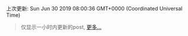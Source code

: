 
  
 上次更新: Sun Jun 30 2019 08:00:36 GMT+0000 (Coordinated Universal Time) 

 > 仅显示一小时内更新的post, [更多...](screenshots/)
  